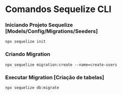 # Comandos Sequelize CLI

### Iniciando Projeto Sequelize [Models/Config/Migrations/Seeders]
```
npx sequelize init
```

### Criando Migration
```
npx sequelize migration:create --name=create-users
```

### Executar Migration  [Criação de tabelas]
```
npx sequelize db:migrate
```


